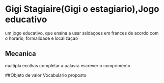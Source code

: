 # Gigi Stagiaire(Gigi o estagiario),Jogo educativo
um jogo educativo, que ensina a usar saldaçoes em frances de acordo com o horario, formalidade e localizaçao

## Mecanica 
multipla ecolhas
completar a palavra 
escrever o comprimento

##Objeto de valor 
Vocabulario proposto
